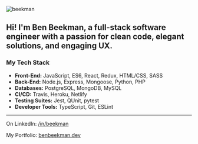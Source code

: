 <p><img align="center" src="https://github-readme-stats.vercel.app/api?username=beekman&hide=stars,issues&show_icons=true&include_all_commits=true&theme=vision-friendly-dark)" alt="beekman" /></p>

## Hi! I'm Ben Beekman, a full-stack software engineer with a passion for clean code, elegant solutions, and engaging UX.

### My Tech Stack
* **Front-End:** JavaScript, ES6, React, Redux, HTML/CSS, SASS
* **Back-End:** Node.js, Express, Mongoose, Python, PHP
* **Databases:** PostgreSQL, MongoDB, MySQL
* **CI/CD:** Travis, Heroku, Netlify
* **Testing Suites:** Jest, QUnit, pytest
* **Developer Tools:** TypeScript, Git, ESLint
****

On LinkedIn: [/in/beekman](https://linkedin.com/in/beekman)

My Portfolio: [benbeekman.dev](https://benbeekman.dev)
